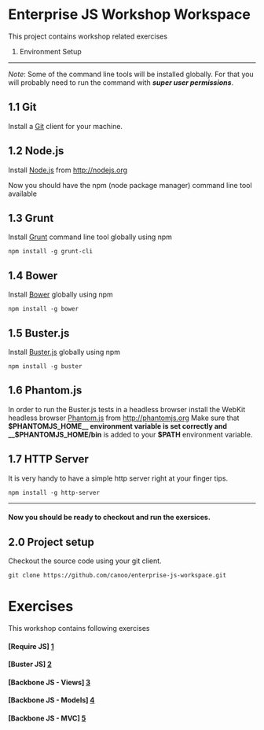 # Enterprise JS Workshop Workspace

This project contains workshop related exercises

1. Environment Setup
--------------------

_Note_: Some of the command line tools will be installed globally. For that you will probably need to run the command with ___super user permissions___.

1.1 Git
-------

Install a [Git][6] client for your machine.


1.2 Node.js
-----------

Install [Node.js][7] from http://nodejs.org

Now you should have the npm (node package manager) command line tool available

1.3 Grunt
---------

Install [Grunt][8] command line tool globally using npm

```
npm install -g grunt-cli
```

1.4 Bower
---------

Install [Bower][9] globally using npm

```
npm install -g bower
```

1.5 Buster.js
-------------

Install [Buster.js][10] globally using npm

```
npm install -g buster
```

1.6 Phantom.js
--------------

In order to run the Buster.js tests in a headless browser install the WebKit headless browser [Phantom.js][11] from http://phantomjs.org
Make sure that __$PHANTOMJS_HOME__ environment variable is set correctly and __$PHANTOMJS_HOME/bin__ is added to your __$PATH__ environment variable.

1.7 HTTP Server
---------------

It is very handy to have a simple http server right at your finger tips.

```
npm install -g http-server
```

---

#### Now you should be ready to checkout and run the exersices.


2.0 Project setup
-----------------

Checkout the source code using your git client.

```
git clone https://github.com/canoo/enterprise-js-workspace.git
```

# Exercises

This workshop contains following exercises

#### [Require JS] [1]
#### [Buster JS] [2]
#### [Backbone JS - Views] [3]
#### [Backbone JS - Models] [4]
#### [Backbone JS - MVC] [5]

  [1]: https://github.com/canoo/enterprise-js-workspace/tree/master/10-exercise-requirejs     "Require JS"
  [2]: https://github.com/canoo/enterprise-js-workspace/tree/master/30-exercise-testing       "Buster JS"
  [3]: https://github.com/canoo/enterprise-js-workspace/tree/master/50-exercise-bb-view       "Backbone Views"
  [4]: https://github.com/canoo/enterprise-js-workspace/tree/master/52-exercise-bb-model      "Backbone Model"
  [5]: https://github.com/canoo/enterprise-js-workspace/tree/master/54-exercise-bb-mvc        "Backbone MVC"

  [6]: http://git-scm.com "Git"
  [7]: http://nodejs.org "Node.js"
  [8]: http://gruntjs.com "Grunt"
  [9]: http://bower.io "Bower"
  [10]: http://busterjs.org "Buster.js"
  [11]: http://phantomjs.org "Phantom.js"
